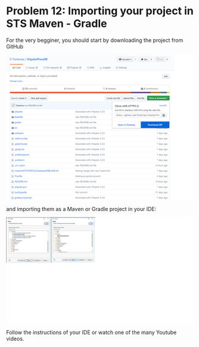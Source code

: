 # Problem 12: Importing your project in STS Maven - Gradle

For the very begginer, you should start by downloading the project from GitHub 

![](images/sol12image2.png) 

and importing them as a Maven or Gradle project in your IDE:

![](images/sol12image1.png)

Follow the instructions of your IDE or watch one of the many Youtube videos.